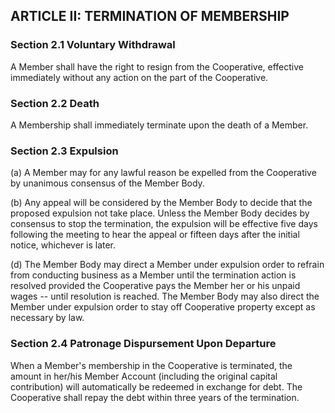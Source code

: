 ## ARTICLE II:  TERMINATION OF MEMBERSHIP

### Section 2.1  Voluntary Withdrawal

A Member shall have the right to resign from the Cooperative, effective
immediately without any action on the part of the Cooperative.

### Section 2.2  Death

A Membership shall immediately terminate upon the death of a Member.

### Section 2.3  Expulsion

(a)	A Member may for any lawful reason be expelled from the
        Cooperative by unanimous consensus of the Member Body.

(b)	Any appeal will be considered by the Member Body to decide that
        the proposed expulsion not take place.  Unless the Member Body
        decides by consensus to stop the termination, the expulsion will
        be effective five days following the meeting to hear the appeal
        or fifteen days after the initial notice, whichever is later.

(d)	The Member Body may direct a Member under expulsion order to
        refrain from conducting business as a Member until the
        termination action is resolved provided the Cooperative pays the
        Member her or his unpaid wages -- until resolution is reached.
        The Member Body may also direct the Member under expulsion order
        to stay off Cooperative property except as necessary by law.

### Section 2.4  Patronage Dispursement Upon Departure

When a Member's membership in the Cooperative is terminated, the amount
in her/his Member Account (including the original capital contribution)
will automatically be redeemed in exchange for debt. The Cooperative
shall repay the debt within three years of the termination.
